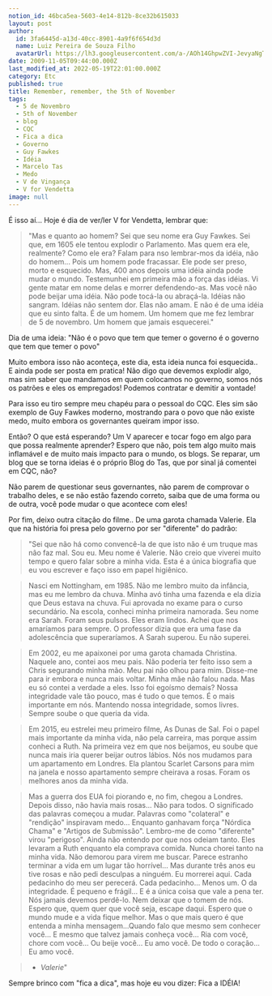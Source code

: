 ```yaml
---
notion_id: 46bca5ea-5603-4e14-812b-8ce32b615033
layout: post
author:
  id: 3fa6445d-a13d-40cc-8901-4a9f6f654d3d
  name: Luiz Pereira de Souza Filho
  avatarUrl: https://lh3.googleusercontent.com/a-/AOh14GhpwZVI-JevyaNgTdlrOT6YN20cI6V9Kxtq38Ij8AQ=s100
date: 2009-11-05T09:44:00.000Z
last_modified_at: 2022-05-19T22:01:00.000Z
category: Etc
published: true
title: Remember, remember, the 5th of November
tags:
  - 5 de Novembro
  - 5th of November
  - blog
  - CQC
  - Fica a dica
  - Governo
  - Guy Fawkes
  - Idéia
  - Marcelo Tas
  - Medo
  - V de Vingança
  - V for Vendetta
image: null
---
```


É isso aí... Hoje é dia de ver/ler V for Vendetta, lembrar que:

> "Mas e quanto ao homem? Sei que seu nome era Guy Fawkes. Sei que, em 1605 ele tentou explodir o Parlamento. Mas quem era ele, realmente? Como ele era? Falam para nso lembrar-mos da idéia, não do homem... Pois um homem pode fracassar. Ele pode ser preso, morto e esquecido. Mas, 400 anos depois uma idéia ainda pode mudar o mundo. Testemunhei em primeira mão a força das idéias. Vi gente matar em nome delas e morrer defendendo-as. Mas você não pode beijar uma idéia. Não pode tocá-la ou abraçá-la. Idéias não sangram. Idéias não sentem dor. Elas não amam. E não é de uma idéia que eu sinto falta. É de um homem. Um homem que me fez lembrar de 5 de novembro. Um homem que jamais esquecerei."

Dia de uma ideia: "Não é o povo que tem que temer o governo é o governo que tem que temer o povo"

Muito embora isso não aconteça, este dia, esta ideia nunca foi esquecida.. E ainda pode ser posta em pratica! Não digo que devemos explodir algo, mas sim saber que mandamos em quem colocamos no governo, somos nós os patrões e eles os empregados! Podemos contratar e demitir a vontade!

Para isso eu tiro sempre meu chapéu para o pessoal do CQC. Eles sim são exemplo de Guy Fawkes moderno, mostrando para o povo que não existe medo, muito embora os governantes queiram impor isso.

Então? O que está esperando? Um V aparecer e tocar fogo em algo para que possa realmente aprender? Espero que não, pois tem algo muito mais inflamável e de muito mais impacto para o mundo, os blogs. Se reparar, um blog que se torna ideias é o próprio Blog do Tas, que por sinal já comentei em CQC, não?

Não parem de questionar seus governantes, não parem de comprovar o trabalho deles, e se não estão fazendo correto, saiba que de uma forma ou de outra, você pode mudar o que acontece com eles!

Por fim, deixo outra citação do filme.. De uma garota chamada Valerie. Ela que na história foi presa pelo governo por ser "diferente" do padrão:

> "Sei que não há como convencê-la de que isto não é um truque mas não faz mal. Sou eu. Meu nome é Valerie. Não creio que viverei muito tempo e quero falar sobre a minha vida. Esta é a única biografia que eu vou escrever e faço isso em papel higiênico.

>

> Nasci em Nottingham, em 1985. Não me lembro muito da infância, mas eu me lembro da chuva. Minha avó tinha uma fazenda e ela dizia que Deus estava na chuva. Fui aprovada no exame para o curso secundário. Na escola, conheci minha primeira namorada. Seu nome era Sarah. Foram seus pulsos. Eles eram lindos. Achei que nos amaríamos para sempre. O professor dizia que era uma fase da adolescência que superaríamos. A Sarah superou. Eu não superei.

>

> Em 2002, eu me apaixonei por uma garota chamada Christina. Naquele ano, contei aos meu pais. Não poderia ter feito isso sem a Chris segurando minha mão. Meu pai não olhou para mim. Disse-me para ir embora e nunca mais voltar. Minha mãe não falou nada. Mas eu só contei a verdade a eles. Isso foi egoísmo demais? Nossa integridade vale tão pouco, mas é tudo o que temos. É o mais importante em nós. Mantendo nossa integridade, somos livres. Sempre soube o que queria da vida.

>

> Em 2015, eu estrelei meu primeiro filme, As Dunas de Sal. Foi o papel mais importante da minha vida, não pela carreira, mas porque assim conheci a Ruth. Na primeira vez em que nos beijamos, eu soube que nunca mais iria querer beijar outros lábios. Nós nos mudamos para um apartamento em Londres. Ela plantou Scarlet Carsons para mim na janela e nosso apartamento sempre cheirava a rosas. Foram os melhores anos da minha vida.

>

> Mas a guerra dos EUA foi piorando e, no fim, chegou a Londres. Depois disso, não havia mais rosas... Não para todos. O significado das palavras começou a mudar. Palavras como "colateral" e "rendição" inspiravam medo... Enquanto ganhavam força "Nórdica Chama" e "Artigos de Submissão". Lembro-me de como "diferente" virou "perigoso". Ainda não entendo por que nos odeiam tanto. Eles levaram a Ruth enquanto ela comprava comida. Nunca chorei tanto na minha vida. Não demorou para virem me buscar. Parece estranho terminar a vida em um lugar tão horrível... Mas durante três anos eu tive rosas e não pedi desculpas a ninguém. Eu morrerei aqui. Cada pedacinho do meu ser perecerá. Cada pedacinho... Menos um. O da integridade. É pequeno e frágil... E é a única coisa que vale a pena ter. Nós jamais devemos perdê-lo. Nem deixar que o tomem de nós. Espero que, quem quer que você seja, escape daqui. Espero que o mundo mude e a vida fique melhor. Mas o que mais quero é que entenda a minha mensagem...Quando falo que mesmo sem conhecer você... E mesmo que talvez jamais conheça você... Ria com você, chore com você... Ou beije você... Eu amo você. De todo o coração... Eu amo você.

>

> - _Valerie_"

Sempre brinco com "fica a dica", mas hoje eu vou dizer: Fica a IDÉIA!

